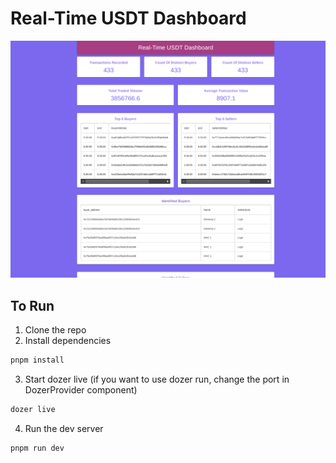 # Real-Time USDT Dashboard
![Dashboard](image-1.png)

## To Run

1. Clone the repo
2. Install dependencies
```bash 
pnpm install
```
3. Start dozer live (if you want to use dozer run, change the port in DozerProvider component)
```bash
dozer live
```
4. Run the dev server
```bash
pnpm run dev
```

